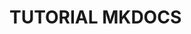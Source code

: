 <!DOCTYPE html>
<html>
<head>
<title>Page Title</title>
</head>
<body>

<h1>TUTORIAL MKDOCS</h1>

</body>
</html>
